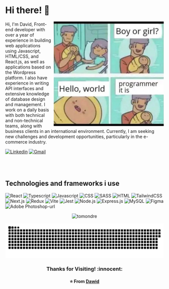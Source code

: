 # Hi there! :wave:

<!-- Working GIF -->
<img src="./meme.jpg" alt="dev_object" align="right" width="350" height="auto" style="margin-left:5px"/>

Hi, I'm David, Front-end developer with over a year of experience in building web applications using Javascript, HTML/CSS, and React.js,
as well as applications based on the Wordpress platform. I also have experience in writing API interfaces and extensive knowledge of database design and management. I work on a daily basis with both technical and non-technical teams, along with business clients in an international environment. Currently, I am seeking new challenges and development opportunities, particularly in the e-commerce industry.

[![Linkedin](https://img.shields.io/badge/-Dawid%20Piech-blue?style=flat&logo=Linkedin&logoColor=white)](https://www.linkedin.com/in/dawid-piech/)
[![Gmail](https://img.shields.io/badge/-Dawid%20Piech-c14438?style=flat&logo=Gmail&logoColor=white)](mailto:dawid.piech243@gmail.com)
<br />
<br />
<br />
<br />

## Technologies and frameworks i use

![React](https://img.shields.io/badge/-ReactJs-61DAFB?logo=react&logoColor=white&style=for-the-badge)
![Typescript](https://img.shields.io/badge/TypeScript-007ACC?style=for-the-badge&logo=typescript&logoColor=white)
![Javascript](https://img.shields.io/badge/JavaScript-323330?style=for-the-badge&logo=javascript&logoColor=F7DF1E)
![CSS](https://img.shields.io/badge/CSS3-1572B6?style=for-the-badge&logo=css3&logoColor=white)
![SASS](https://img.shields.io/badge/SASS-hotpink.svg?style=for-the-badge&logo=SASS&logoColor=white)
![HTML](https://img.shields.io/badge/HTML5-E34F26?style=for-the-badge&logo=html5&logoColor=white)
![TailwindCSS](https://img.shields.io/badge/Tailwind_CSS-38B2AC?style=for-the-badge&logo=tailwind-css&logoColor=white)
![Next.js](https://img.shields.io/badge/next%20js-000000?style=for-the-badge&logo=nextdotjs&logoColor=white)
![Redux](https://img.shields.io/badge/redux-%23593d88.svg?style=for-the-badge&logo=redux&logoColor=white)
![Vite](https://img.shields.io/badge/Vite-B73BFE?style=for-the-badge&logo=vite&logoColor=FFD62E)
![Jest](https://img.shields.io/badge/Jest-C21325?style=for-the-badge&logo=jest&logoColor=white)
![Node.js](https://img.shields.io/badge/Node%20js-339933?style=for-the-badge&logo=nodedotjs&logoColor=white)
![Express.js](https://img.shields.io/badge/Express%20js-000000?style=for-the-badge&logo=express&logoColor=white)
![MySQL](https://img.shields.io/badge/MySQL-005C84?style=for-the-badge&logo=mysql&logoColor=white)
![Figma](https://img.shields.io/badge/Figma-F24E1E?style=for-the-badge&logo=figma&logoColor=white)
![Adobe Photoshop-url](https://img.shields.io/badge/adobe%20photoshop-%2331A8FF.svg?style=for-the-badge&logo=adobe%20photoshop&logoColor=white)

<p align="center"> <img src="https://github-readme-stats.vercel.app/api?username=dawidpiech&show_icons=true&theme=tokyonight" alt="tomondre" /></p>

<p align="center"> <img src="./contributions.svg" alt="dawidpiech" /></p>

<h3 align="center"> Thanks for Visiting! :innocent:</h3>
<h4 align="center">
  
  :star: From [Dawid](https://github.com/dawidpiech)

</h4>
